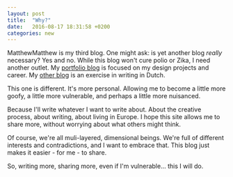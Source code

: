 ```yaml
---
layout: post
title:  "Why?"
date:   2016-08-17 18:31:58 +0200
categories: new
---
```


MatthewMatthew is my third blog. One might ask: is yet another blog *really* necessary? Yes and no. While this blog won't cure polio or Zika, I need another outlet. My [portfolio blog](http://matthewhicks.design/journal/) is focused on my design projects and career. My [other blog](http://matthewhicks.nl) is an exercise in writing in Dutch.

This one is different. It's more personal. Allowing me to become a little more goofy, a little more vulnerable, and perhaps a little more nuisanced.

Because I'll write whatever I want to write about. About the creative process, about writing, about living in Europe. I hope this site allows me to share more, without worrying about what others might think.

Of course, we're all muli-layered, dimensional beings. We're full of different interests and contradictions, and I want to embrace that. This blog just makes it easier - for me - to share.

So, writing more, sharing more, even if I'm vulnerable... this I will do. 
